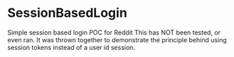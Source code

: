 # SessionBasedLogin
Simple session based login POC for Reddit
This has NOT been tested, or even ran. It was thrown together to demonstrate the principle behind using session tokens instead of a user id session.
